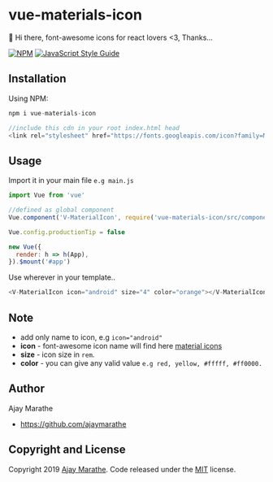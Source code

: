 # vue-materials-icon
🍺 Hi there, font-awesome icons for react lovers <3, Thanks...

[![NPM](https://img.shields.io/npm/v/vue-materials-icon.svg)](https://www.npmjs.com/package/vue-materials-icon)  [![JavaScript Style Guide](https://img.shields.io/badge/code_style-standard-brightgreen.svg)](https://standardjs.com)


## Installation
Using NPM:
```js
npm i vue-materials-icon

//include this cdn in your root index.html head 
<link rel="stylesheet" href="https://fonts.googleapis.com/icon?family=Material+Icons">
```

## Usage
Import it in your main file `e.g main.js`
```js
import Vue from 'vue'

//defined as global component
Vue.component('V-MaterialIcon', require('vue-materials-icon/src/components/MaterialIcon').default);

Vue.config.productionTip = false

new Vue({
  render: h => h(App),
}).$mount('#app')

```

Use wherever in your template..
```js
<V-MaterialIcon icon="android" size="4" color="orange"></V-MaterialIcon>
```

## Note
- add only name to icon, e.g `icon="android"`
- **icon** - font-awesome icon name will find here [material icons](https://material.io/resources/icons/?style=baseline)
- **size** - icon size in `rem`.
- **color** - you can give any valid value `e.g red, yellow, #fffff, #ff0000.`

## Author

Ajay Marathe

+ https://github.com/ajaymarathe

## Copyright and License

Copyright 2019 [Ajay Marathe](https://github.com/ajaymarathe). Code released under the [MIT](https://github.com/ajaymarathe/vue-fontawesome/blob/master/LICENSE) license.
